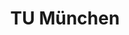 ---
layout: sub-page
title: TU München
category: showcases
summary: The Student Portal of the Technical University of Munich
---